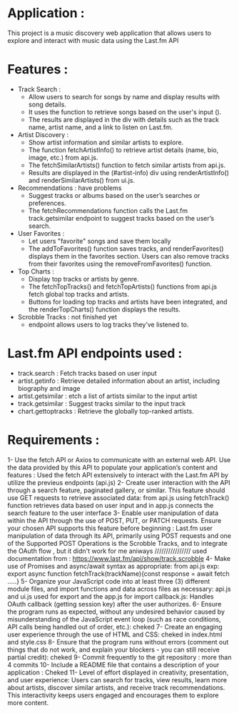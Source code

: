 # Application : 
This project is a music discovery web application that allows users to explore and interact with music data using the Last.fm API
# Features : 
- Track Search :
  * Allow users to search for songs by name and display results with song details.
  *  It uses the  function to retrieve songs based on the user's input (). 
  * The results are displayed in the  div with details such as the track name, artist name, and a link to listen on Last.fm.
- Artist Discovery : 
  * Show artist information and similar artists to explore.
  * The  function fetchArtistInfo() to retrieve artist details (name, bio, image, etc.) from api.js.
  * The fetchSimilarArtists() function to fetch similar artists from api.js.
  * Results are displayed in the (#artist-info) div using renderArtistInfo()  and renderSimilarArtists() from ui.js.
- Recommendations : have problems
  * Suggest tracks or albums based on the user’s searches or preferences.
  * The fetchRecommendations function calls the Last.fm track.getsimilar endpoint to suggest tracks based on the user’s search.
- User Favorites :
  * Let users "favorite" songs and save them locally
  * The addToFavorites() function saves tracks, and renderFavorites() displays them in the favorites section.
  Users can also remove tracks from their favorites using the removeFromFavorites() function.
- Top Charts : 
  * Display top tracks or artists by genre.
  * The fetchTopTracks() and fetchTopArtists() functions from api.js fetch global top tracks and artists.
  * Buttons for loading top tracks and artists have been integrated, and the renderTopCharts() function displays the results.
- Scrobble Tracks : not finished yet
  * endpoint allows users to log tracks they’ve listened to.  

# Last.fm API endpoints used :
- track.search : Fetch tracks based on user input 
- artist.getinfo : Retrieve detailed information about an artist, including biography and image
- artist.getsimilar : etch a list of artists similar to the input artist
- track.getsimilar : Suggest tracks similar to the input track
- chart.gettoptracks : Retrieve the globally top-ranked artists.

# Requirements : 
1-  Use the fetch API or Axios to communicate with an external web API. Use the data provided by this API to populate your application’s content and features : Used the fetch API extensively to interact with the Last.fm API  by utilize the previeus endpoints (api.js)
2- Create user interaction with the API through a search feature, paginated gallery, or similar. This feature should use GET requests to retrieve associated data: from api.js using fetchTrack() function retrieves data based on user input and in app.js connects the search feature to the user interface
3- Enable user manipulation of data within the API through the use of POST, PUT, or PATCH requests. Ensure your chosen API supports this feature before beginning : Last.fm user manipulation of data through its API, primarily using POST requests and one of the Supported POST Operations is the Scrobble Tracks, and to integrate the OAuth flow , but it didn't work for me aniways ////////////////
used documentation from : https://www.last.fm/api/show/track.scrobble
4- Make use of Promises and async/await syntax as appropriate: from api.js exp: export async function fetchTrack(trackName){const response = await fetch .....}
5- Organize your JavaScript code into at least three (3) different module files, and import functions and data across files as necessary:
api.js and ui.js used for export and the app.js for import callback.js: Handles OAuth callback (getting session key) after the user authorizes.
6- Ensure the program runs as expected, without any undesired behavior caused by misunderstanding of the JavaScript event loop (such as race conditions, API calls being handled out of order, etc.): cheked
7- Create an engaging user experience through the use of HTML and CSS: cheked in index.html and style.css
8- Ensure that the program runs without errors (comment out things that do not work, and explain your blockers - you can still receive partial credit): cheked
9- Commit frequently to the git repository : more than 4 commits
10- Include a README file that contains a description of your application : Cheked
11- Level of effort displayed in creativity, presentation, and user experience: Users can search for tracks, view results, learn more about artists, discover similar artists, and receive track recommendations. This interactivity keeps users engaged and encourages them to explore more content.
